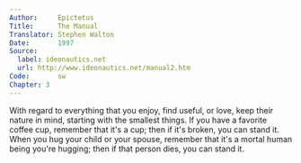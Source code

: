 ```yaml
---
Author:     Epictetus  
Title:      The Manual  
Translator: Stephen Walton  
Date:       1997  
Source:
  label: ideonautics.net
  url: http://www.ideonautics.net/manual2.htm
Code:       sw  
Chapter: 3
---
```


With regard to everything that you enjoy, find useful, or love, keep their
nature in mind, starting with the smallest things. If you have a favorite
coffee cup, remember that it's a cup; then if it's broken, you can stand it.
When you hug your child or your spouse, remember that it's a mortal human being
you're hugging; then if that person dies, you can stand it.


